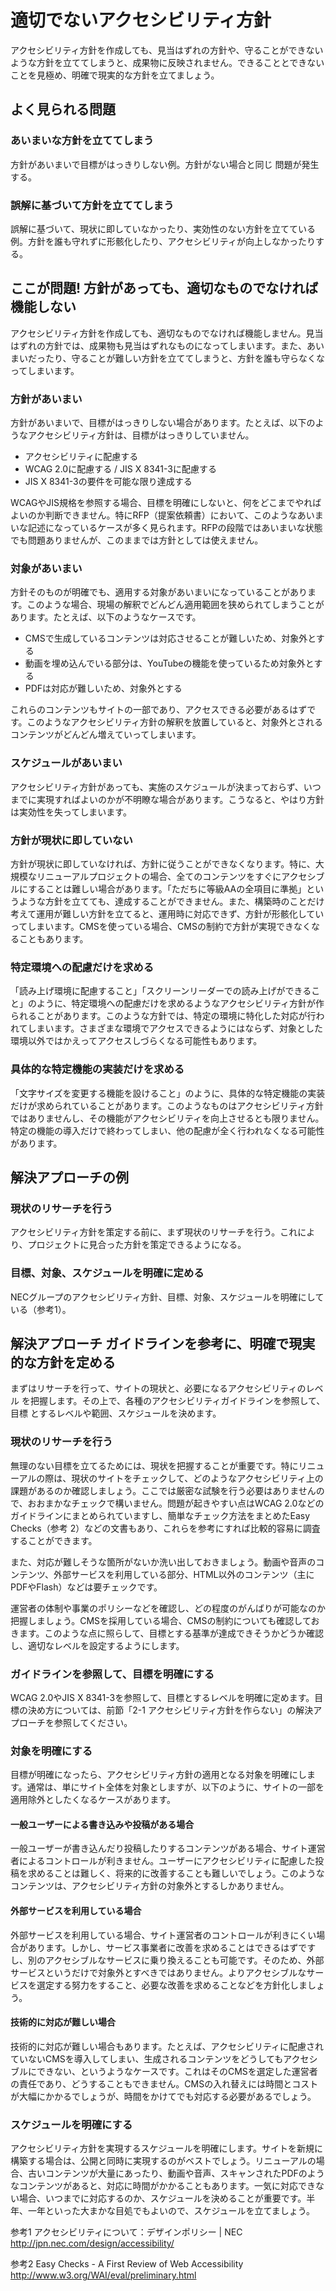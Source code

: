 # 適切でないアクセシビリティ方針

アクセシビリティ方針を作成しても、見当はずれの方針や、守ることができないような方針を立ててしまうと、成果物に反映されません。できることとできないことを見極め、明確で現実的な方針を立てましょう。

## よく見られる問題

### あいまいな方針を立ててしまう

方針があいまいで目標がはっきりしない例。方針がない場合と同じ
問題が発生する。

### 誤解に基づいて方針を立ててしまう

誤解に基づいて、現状に即していなかったり、実効性のない方針を立てている例。方針を誰も守れずに形骸化したり、アクセシビリティが向上しなかったりする。

## ここが問題! 方針があっても、適切なものでなければ機能しない

アクセシビリティ方針を作成しても、適切なものでなければ機能しません。見当はずれの方針では、成果物も見当はずれなものになってしまいます。また、あいまいだったり、守ることが難しい方針を立ててしまうと、方針を誰も守らなくなってしまいます。

### 方針があいまい

方針があいまいで、目標がはっきりしない場合があります。たとえば、以下のようなアクセシビリティ方針は、目標がはっきりしていません。

- アクセシビリティに配慮する
- WCAG 2.0に配慮する / JIS X 8341-3に配慮する
- JIS X 8341-3の要件を可能な限り達成する

WCAGやJIS規格を参照する場合、目標を明確にしないと、何をどこまでやればよいのか判断できません。特にRFP（提案依頼書）において、このようなあいまいな記述になっているケースが多く見られます。RFPの段階ではあいまいな状態でも問題ありませんが、このままでは方針としては使えません。

### 対象があいまい

方針そのものが明確でも、適用する対象があいまいになっていることがあります。このような場合、現場の解釈でどんどん適用範囲を狭められてしまうことがあります。たとえば、以下のようなケースです。

- CMSで生成しているコンテンツは対応させることが難しいため、対象外とする
- 動画を埋め込んでいる部分は、YouTubeの機能を使っているため対象外とする
- PDFは対応が難しいため、対象外とする

これらのコンテンツもサイトの一部であり、アクセスできる必要があるはずです。このようなアクセシビリティ方針の解釈を放置していると、対象外とされるコンテンツがどんどん増えていってしまいます。

### スケジュールがあいまい

アクセシビリティ方針があっても、実施のスケジュールが決まっておらず、いつまでに実現すればよいのかが不明瞭な場合があります。こうなると、やはり方針は実効性を失ってしまいます。

### 方針が現状に即していない

方針が現状に即していなければ、方針に従うことができなくなります。特に、大規模なリニューアルプロジェクトの場合、全てのコンテンツをすぐにアクセシブルにすることは難しい場合があります。「ただちに等級AAの全項目に準拠」というような方針を立てても、達成することができません。また、構築時のことだけ考えて運用が難しい方針を立てると、運用時に対応できず、方針が形骸化していってしまいます。CMSを使っている場合、CMSの制約で方針が実現できなくなることもあります。

### 特定環境への配慮だけを求める

「読み上げ環境に配慮すること」「スクリーンリーダーでの読み上げができること」のように、特定環境への配慮だけを求めるようなアクセシビリティ方針が作られることがあります。このような方針では、特定の環境に特化した対応が行われてしまいます。さまざまな環境でアクセスできるようにはならず、対象とした環境以外ではかえってアクセスしづらくなる可能性もあります。

### 具体的な特定機能の実装だけを求める

「文字サイズを変更する機能を設けること」のように、具体的な特定機能の実装だけが求められていることがあります。このようなものはアクセシビリティ方針ではありませんし、その機能がアクセシビリティを向上させるとも限りません。特定の機能の導入だけで終わってしまい、他の配慮が全く行われなくなる可能性があります。

## 解決アプローチの例

### 現状のリサーチを行う

アクセシビリティ方針を策定する前に、まず現状のリサーチを行う。これにより、プロジェクトに見合った方針を策定できるようになる。

### 目標、対象、スケジュールを明確に定める

NECグループのアクセシビリティ方針、目標、対象、スケジュールを明確にしている（参考1）。

## 解決アプローチ ガイドラインを参考に、明確で現実的な方針を定める

まずはリサーチを行って、サイトの現状と、必要になるアクセシビリティのレベル
を把握します。その上で、各種のアクセシビリティガイドラインを参照して、目標
とするレベルや範囲、スケジュールを決めます。

### 現状のリサーチを行う

無理のない目標を立てるためには、現状を把握することが重要です。特にリニューアルの際は、現状のサイトをチェックして、どのようなアクセシビリティ上の課題があるのか確認しましょう。ここでは厳密な試験を行う必要はありませんので、おおまかなチェックで構いません。問題が起きやすい点はWCAG 2.0などのガイドラインにまとめられていますし、簡単なチェック方法をまとめたEasy Checks（参考 2）などの文書もあり、これらを参考にすれば比較的容易に調査することができます。

また、対応が難しそうな箇所がないか洗い出しておきましょう。動画や音声のコンテンツ、外部サービスを利用している部分、HTML以外のコンテンツ（主にPDFやFlash）などは要チェックです。

運営者の体制や事業のポリシーなどを確認し、どの程度のがんばりが可能なのか把握しましょう。CMSを採用している場合、CMSの制約についても確認しておきます。このような点に照らして、目標とする基準が達成できそうかどうか確認し、適切なレベルを設定するようにします。

### ガイドラインを参照して、目標を明確にする

WCAG 2.0やJIS X 8341-3を参照して、目標とするレベルを明確に定めます。目標の決め方については、前節「2-1 アクセシビリティ方針を作らない」の解決アプローチを参照してください。

### 対象を明確にする

目標が明確になったら、アクセシビリティ方針の適用となる対象を明確にします。通常は、単にサイト全体を対象としますが、以下のように、サイトの一部を適用除外としたくなるケースがあります。

#### 一般ユーザーによる書き込みや投稿がある場合

一般ユーザーが書き込んだり投稿したりするコンテンツがある場合、サイト運営者によるコントロールが利きません。ユーザーにアクセシビリティに配慮した投稿を求めることは難しく、将来的に改善することも難しいでしょう。このようなコンテンツは、アクセシビリティ方針の対象外とするしかありません。

#### 外部サービスを利用している場合

外部サービスを利用している場合、サイト運営者のコントロールが利きにくい場合があります。しかし、サービス事業者に改善を求めることはできるはずですし、別のアクセシブルなサービスに乗り換えることも可能です。そのため、外部サービスというだけで対象外とすべきではありません。よりアクセシブルなサービスを選定する努力をすること、必要な改善を求めることなどを方針化しましょう。

#### 技術的に対応が難しい場合

技術的に対応が難しい場合もあります。たとえば、アクセシビリティに配慮されていないCMSを導入してしまい、生成されるコンテンツをどうしてもアクセシブルにできない、というようなケースです。これはそのCMSを選定した運営者の責任であり、どうすることもできません。CMSの入れ替えには時間とコストが大幅にかかるでしょうが、時間をかけてでも対応する必要があるでしょう。

### スケジュールを明確にする

アクセシビリティ方針を実現するスケジュールを明確にします。サイトを新規に構築する場合は、公開と同時に実現するのがベストでしょう。リニューアルの場合、古いコンテンツが大量にあったり、動画や音声、スキャンされたPDFのようなコンテンツがあると、対応に時間がかかることもあります。一気に対応できない場合、いつまでに対応するのか、スケジュールを決めることが重要です。半年、一年といった大まかな目処でもよいので、スケジュールを立てましょう。

参考1 アクセシビリティについて：デザインポリシー | NEC
http://jpn.nec.com/design/accessibility/

参考2 Easy Checks - A First Review of Web Accessibility
http://www.w3.org/WAI/eval/preliminary.html
